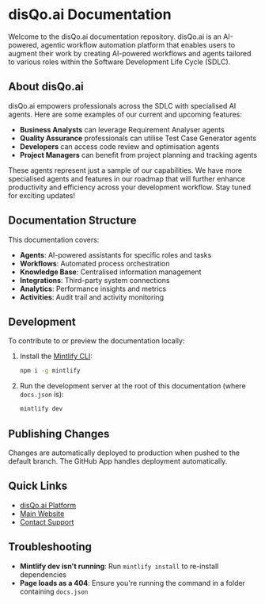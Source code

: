 # disQo.ai Documentation

Welcome to the disQo.ai documentation repository. disQo.ai is an AI-powered, agentic workflow automation platform that enables users to augment their work by creating AI-powered workflows and agents tailored to various roles within the Software Development Life Cycle (SDLC).

## About disQo.ai

disQo.ai empowers professionals across the SDLC with specialised AI agents. Here are some examples of our current and upcoming features:

- **Business Analysts** can leverage Requirement Analyser agents
- **Quality Assurance** professionals can utilise Test Case Generator agents
- **Developers** can access code review and optimisation agents
- **Project Managers** can benefit from project planning and tracking agents

These agents represent just a sample of our capabilities. We have more specialised agents and features in our roadmap that will further enhance productivity and efficiency across your development workflow. Stay tuned for exciting updates!

## Documentation Structure

This documentation covers:

- **Agents**: AI-powered assistants for specific roles and tasks
- **Workflows**: Automated process orchestration
- **Knowledge Base**: Centralised information management
- **Integrations**: Third-party system connections
- **Analytics**: Performance insights and metrics
- **Activities**: Audit trail and activity monitoring

## Development

To contribute to or preview the documentation locally:

1. Install the [Mintlify CLI](https://www.npmjs.com/package/mintlify):
   ```bash
   npm i -g mintlify
   ```

2. Run the development server at the root of this documentation (where `docs.json` is):
   ```bash
   mintlify dev
   ```

## Publishing Changes

Changes are automatically deployed to production when pushed to the default branch. The GitHub App handles deployment automatically.

## Quick Links

- [disQo.ai Platform](https://app.disqoai.com)
- [Main Website](https://disqoai.com)
- [Contact Support](mailto:support@disqoai.com)

## Troubleshooting

- **Mintlify dev isn't running**: Run `mintlify install` to re-install dependencies
- **Page loads as a 404**: Ensure you're running the command in a folder containing `docs.json`
